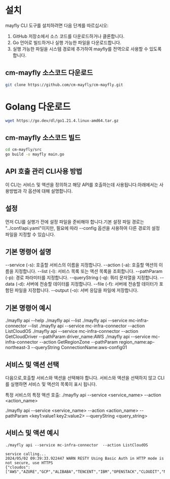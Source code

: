 # 설치
mayfly CLI 도구를 설치하려면 다음 단계를 따르십시오:

1. GitHub 저장소에서 소스 코드를 다운로드하거나 클론합니다.
2. Go 언어로 빌드하거나 실행 가능한 파일을 다운로드합니다.
3. 실행 가능한 파일을 시스템 경로에 추가하여 mayfly를 전역으로 사용할 수 있도록 합니다.

## cm-mayfly 소스코드 다운로드

```bash
git clone https://github.com/cm-mayfly/cm-mayfly.git
```

# Golang 다운로드
```bash
wget https://go.dev/dl/go1.21.4.linux-amd64.tar.gz
```

## cm-mayfly 소스코드 빌드
```bash
cd cm-mayfly/src
go build -o mayfly main.go
```

## API 호출 관리 CLI사용 방법

이 CLI는 서비스 및 액션을 정의하고 해당 API를 호출하는데 사용됩니다.아래에서는 사용방법과 각 옵션에 대해 설명합니다.

## 설정

먼저 CLI를 실행가 전에 설정 파일을 준비해야 합니다.기본 설정 파일 경로는 "../conf/api.yaml"이지만, 필요에 따라 --config 옵션을 사용하여 다른 경로의 설정 파일을 지정할 수 있습니다.

## 기본 명령어 설명

--service (-s): 호출할 서비스의 이름을 지정합니다.
--action (-a): 호출할 액션의 이름을 지정합니다.
--list (-l): 서비스 목록 또는 액션 목록을 조회합니다.
--pathParam (-p): 경로 파라미터를 지정합니다.
--queryString (-q): 쿼리 문자열을 지정합니다.
--data (-d): 서버에 전송할 데이터를 지정합니다.
--file (-f): 서버에 전송할 데이터가 포함된 파일을 지정합니다.
--output (-o): 서버 응답을 파일에 저장합니다.

## 기본 명령어 예시 
./mayfly api --help
./mayfly api --list
./mayfly api --service mc-infra-connector --list
./mayfly api --service mc-infra-connector --action ListCloudOS
./mayfly api --service mc-infra-connector --action GetCloudDriver --pathParam driver_name:AWS
./mayfly api --service mc-infra-connector --action GetRegionZone --pathParam region_name:ap-northeast-3 --queryString ConnectionName:aws-config01

## 서비스 및 액션 선택

다음으로,호출할 서비스와 액션을 선택해야 합니다. 서비스와 액션을 선택하지 않고 CLI를 실행하면 서비스 및 액션의 목록이 표시 됩니다. 

특정 서비스의 특정 액션 호출:
./mayfly api --service <service_name> --action <action_name>

./mayfly api --service <service_name> --action <action_name> --pathParam <key1:value1 key2:value2> --queryString <query_string>

## 서비스 및 액션 예시
```
./mayfly api --service mc-infra-connector  --action ListCloudOS

service calling...
2024/05/02 09:39:33.922447 WARN RESTY Using Basic Auth in HTTP mode is not secure, use HTTPS
{"cloudos":["AWS","AZURE","GCP","ALIBABA","TENCENT","IBM","OPENSTACK","CLOUDIT","NCP","NCPVPC","NHNCLOUD","KTCLOUD","KTCLOUDVPC","DOCKER","MOCK","CLOUDTWIN"]}
```